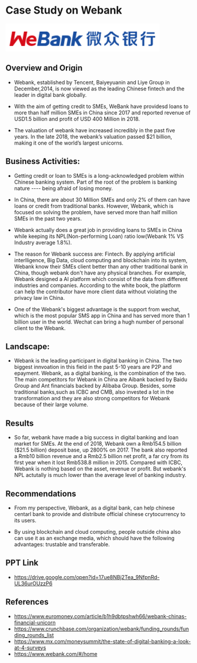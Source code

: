 # Case Study on Webank

![logo](logo.png)

## Overview and Origin

* Webank, established by Tencent, Baiyeyuanin and Liye Group in December,2014, is now viewed as the leading Chinese fintech and the leader in digital bank globally. 

* With the aim of getting credit to SMEs, WeBank have providesd loans to more than half million SMEs in China since 2017 and reported revenue of USD1.5 billion and profit of USD 400 Million in 2018.

* The valuation of webank have increased incredibly in the past five years. In the late 2018, the webank’s valuation passed $21 billion, making it one of the world’s largest unicorns.

## Business Activities:

* Getting credit or loan to SMEs is a long-acknowledged problem within Chinese banking system. Part of the root of the problem is banking nature ---- being afraid of losing money. 

* In China, there are about 30 Million SMEs and only 2% of them can have loans or credit from traditional banks. However, Webank, which is focused on solving the problem, have served more than half million SMEs in the past two years. 

* Webank actually does a great job in providing loans to SMEs in China while keeping its NPL(Non-performing Loan) ratio low(Webank 1% VS Industry average 1.8%). 

* The reason for Webank success are: Fintech. By applying artificial interlligence, Big Data, cloud computing and blockchain into its system, Webank know their SMEs client better than any other traditional bank in China, though webank don't have any physical branches. For example, Webank designed a AI platform which consist of the data from different industries and companies. According to the white book, the platform can help the contributor have more client data without violating the privacy law in China.

* One of the Webank's biggest advantage is the support from wechat, which is the most popular SMS app in China and has served more than 1 billion user in the world. Wechat can bring a hugh number of personal client to the Webank.


## Landscape:

* Webank is the leading participant in digital banking in China. The two biggest innvoation in this field in the past 5-10 years are P2P and epayment. Webank, as a digital banking, is the combination of the two. The main competitors for Webank in China are Aibank backed by Baidu Group and Ant financials backed by Alibaba Group. Besides, some traditional banks,such as ICBC and CMB, also invested a lot in the transformation and they are also strong competitors for Webank because of their large volume.


## Results

* So far, webank have made a big success in digital banking and loan market for SMEs. 
At the end of 2018, Webank own a Rmb154.5 billion ($21.5 billion) deposit base, up 2800% on 2017. The bank also reported a Rmb10 billion revenue and a Rmb2.5 billion net profit, a far cry from its first year when it lost Rmb538.8 million in 2015. Compared with ICBC, Webank is nothing based on the asset, revenue or profit. But webank's NPL actutally is much lower than the average level of banking industry.


## Recommendations

* From my perspective, Webank, as a digital bank, can help chinese centarl bank to provide and distribute official chinese crytocurrency to its users.

* By using blockchain and cloud computing, people outside china also can use it as an exchange media, which should have the following advantages: trustable and transferable. 

## PPT Link

* https://drive.google.com/open?id=17ue8NBj2Tea_9NfpnRd-UL36urOUzzP6

## References

* https://www.euromoney.com/article/b1h9dbtpshwh66/webank-chinas-financial-unicorn
* https://www.crunchbase.com/organization/webank/funding_rounds/funding_rounds_list
* https://www.mx.com/moneysummit/the-state-of-digital-banking-a-look-at-4-surveys
* https://www.webank.com/#/home
